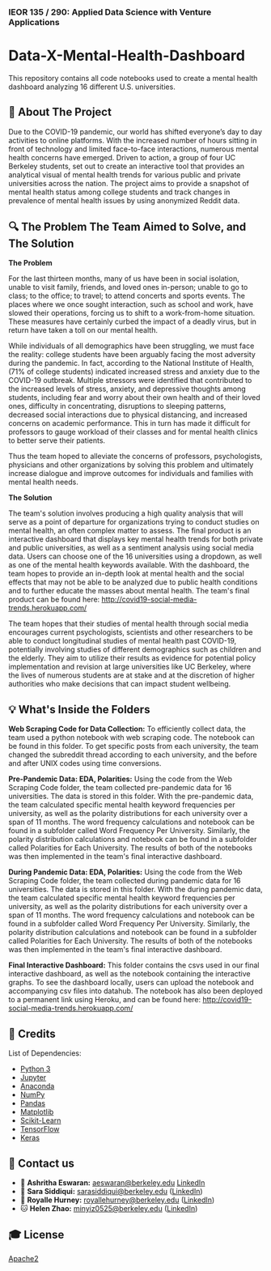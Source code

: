 
### IEOR 135 / 290: Applied Data Science with Venture Applications


# Data-X-Mental-Health-Dashboard
 
This repository contains all code notebooks used to create a mental health dashboard analyzing 16 different U.S. universities.

## 📁 About The Project

Due to the COVID-19 pandemic, our world has shifted everyone’s day to day activities to online platforms. With the increased number of hours sitting in front of technology and limited face-to-face interactions, numerous mental health concerns have emerged. Driven to action, a group of four UC Berkeley students, set out to create an interactive tool that provides an analytical visual of mental health trends for various public and private universities across the nation. The project aims to provide a snapshot of mental health status among college students and track changes in prevalence of mental health issues by using anonymized Reddit data.


## 🔍 The Problem The Team Aimed to Solve, and The Solution

**The Problem**

For the last thirteen months, many of us have been in social isolation, unable to visit family, friends, and loved ones in-person; unable to go to class; to the office; to travel; to attend concerts and sports events. The places where we once sought interaction, such as school and work, have slowed their operations, forcing us to shift to a work-from-home situation. These measures have certainly curbed the impact of a deadly virus, but in return have taken a toll on our mental health.

While individuals of all demographics have been struggling, we must face the reality: college students have been arguably facing the most adversity during the pandemic. In fact, according to the National Institute of Health, (71% of college students) indicated increased stress and anxiety due to the COVID-19 outbreak. Multiple stressors were identified that contributed to the increased levels of stress, anxiety, and depressive thoughts among students, including fear and worry about their own health and of their loved ones, difficulty in concentrating, disruptions to sleeping patterns, decreased social interactions due to physical distancing, and increased concerns on academic performance. This in turn has made it difficult for professors to gauge workload of their classes and for mental health clinics to better serve their patients.

Thus the team hoped to alleviate the concerns of professors, psychologists, physicians and other organizations by solving this problem and ultimately increase dialogue and improve outcomes for individuals and families with mental health needs.

**The Solution**

The team's solution involves producing a high quality analysis that will serve as a point of departure for organizations trying to conduct studies on mental health, an often complex matter to assess. The final product is an interactive dashboard that displays key mental health trends for both private and public universities, as well as a sentiment analysis using social media data. Users can choose one of the 16 universities using a dropdown, as well as one of the mental health keywords available. With the dashboard, the team hopes to provide an in-depth look at mental health and the social effects that may not be able to be analyzed due to public health conditions and to further educate the masses about mental health. The team's final product can be found here: http://covid19-social-media-trends.herokuapp.com/

The team hopes that their studies of mental health through social media encourages current psychologists, scientists and other researchers to be able to conduct longitudinal studies of mental health past COVID-19, potentially involving studies of different demographics such as children and the elderly. They aim to utilize their results as evidence for potential policy implementation and revision at large universities like UC Berkeley, where the lives of numerous students are at stake and at the discretion of higher authorities who make decisions that can impact student wellbeing.

## 💡 What's Inside the Folders

**Web Scraping Code for Data Collection:** 
To efficiently collect data, the team used a python notebook with web scraping code. The notebook can be found in this folder. To get specific posts from each university, the team changed the subreddit thread according to each university, and the before and after UNIX codes using time conversions.

**Pre-Pandemic Data: EDA, Polarities:** 
Using the code from the Web Scraping Code folder, the team collected pre-pandemic data for 16 universities. The data is stored in this folder. With the pre-pandemic data, the team calculated specific mental health keyword frequencies per university, as well as the polarity distributions for each university over a span of 11 months. The word frequency calculations and notebook can be found in a subfolder called Word Frequency Per University. Similarly, the polarity distribution calculations and notebook can be found in a subfolder called Polarities for Each University. The results of both of the notebooks was then implemented in the team's final interactive dashboard.

**During Pandemic Data: EDA, Polarities:** 
Using the code from the Web Scraping Code folder, the team collected during pandemic data for 16 universities. The data is stored in this folder. With the during pandemic data, the team calculated specific mental health keyword frequencies per university, as well as the polarity distributions for each university over a span of 11 months. The word frequency calculations and notebook can be found in a subfolder called Word Frequency Per University. Similarly, the polarity distribution calculations and notebook can be found in a subfolder called Polarities for Each University. The results of both of the notebooks was then implemented in the team's final interactive dashboard.

**Final Interactive Dashboard:**
This folder contains the csvs used in our final interactive dashboard, as well as the notebook containing the interactive graphs. To see the dashboard locally, users can upload the notebook and accompanying csv files into datahub. The notebook has also been deployed to a permanent link using Heroku, and can be found here: http://covid19-social-media-trends.herokuapp.com/


## 🧾 Credits

List of Dependencies:

* [Python 3](https://www.python.org/)
* [Jupyter](https://jupyter.org/)
* [Anaconda](https://www.anaconda.com/)
* [NumPy](http://www.numpy.org/)
* [Pandas](https://pandas.pydata.org/)
* [Matplotlib](https://matplotlib.org/)
* [Scikit-Learn](http://scikit-learn.org/stable/index.html)
* [TensorFlow](https://www.tensorflow.org/)
* [Keras](https://keras.io/)


## 📧 Contact us

- 🐬 **Ashritha Eswaran:** aeswaran@berkeley.edu [LinkedIn](www.linkedin.com/in/ashritha-e-703aba134)
- 🐶 **Sara Siddiqui:** sarasiddiqui@berkeley.edu ([LinkedIn](www.linkedin.com/in/arashnourian))
- 🐯 **Royalle Hurney:** royallehurney@berkeley.edu ([LinkedIn](www.linkedin.com/in/royalle-hurney))
- 🐱 **Helen Zhao:** minyiz0525@berkeley.edu ([LinkedIn](www.linkedin.com/in/arashnourian))


## 🎓 License

[Apache2](https://www.apache.org/licenses/LICENSE-2.0)
